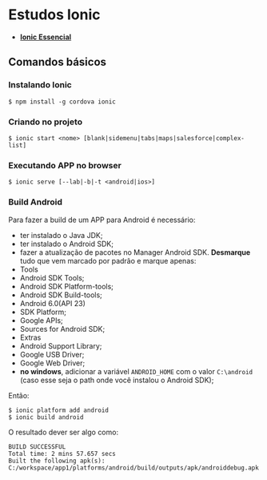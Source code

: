 # Estudos Ionic
- **[Ionic Essencial](https://github.com/jonatasleon/estudos-ionic/tree/master/ionic-essencial)**

## Comandos básicos

### Instalando Ionic
```
$ npm install -g cordova ionic
```

### Criando no projeto
```
$ ionic start <nome> [blank|sidemenu|tabs|maps|salesforce|complex-list]
```

### Executando APP no browser
```
$ ionic serve [--lab|-b|-t <android|ios>]
```

### Build Android
Para fazer a build de um APP para Android é necessário:

- ter instalado o Java JDK;
- ter instalado o Android SDK;
- fazer a atualização de pacotes no Manager Android SDK. **Desmarque** tudo que vem marcado por padrão e marque apenas:
 - Tools
  - Android SDK Tools;
  - Android SDK Platform-tools;
  - Android SDK Build-tools;
 - Android 6.0(API 23)
  - SDK Platform;
  - Google APIs;
  - Sources for Android SDK;
 - Extras
  - Android Support Library;
  - Google USB Driver;
  - Google Web Driver;
- **no windows**, adicionar a variável `ANDROID_HOME` com o valor `C:\android` (caso esse seja o path onde você instalou o Android SDK);

Então:
```
$ ionic platform add android
$ ionic build android
```

O resultado dever ser algo como:
```
BUILD SUCCESSFUL
Total time: 2 mins 57.657 secs
Built the following apk(s):
C:/workspace/app1/platforms/android/build/outputs/apk/androiddebug.apk
```
